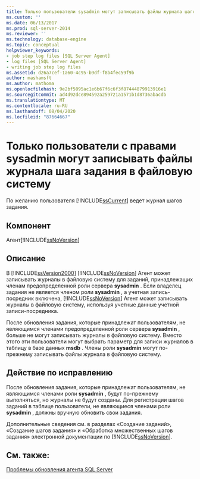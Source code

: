 ```yaml
---
title: Только пользователи sysadmin могут записывать файлы журнала шагов задания в файловую систему | Документация Майкрософт
ms.custom: ''
ms.date: 06/13/2017
ms.prod: sql-server-2014
ms.reviewer: ''
ms.technology: database-engine
ms.topic: conceptual
helpviewer_keywords:
- job step log files [SQL Server Agent]
- log files [SQL Server Agent]
- writing job step log files
ms.assetid: d26a7cef-1a60-4c95-b9df-f8b4fec59f9b
author: mashamsft
ms.author: mathoma
ms.openlocfilehash: 9e2bf5095ac1e6b67f6c6f3f87444879913916e1
ms.sourcegitcommit: ad4d92dce894592a259721a1571b1d8736abacdb
ms.translationtype: MT
ms.contentlocale: ru-RU
ms.lasthandoff: 08/04/2020
ms.locfileid: "87664667"
---
```

# <a name="only-sysadmin-users-can-write-job-step-log-files-to-the-file-system"></a>Только пользователи с правами sysadmin могут записывать файлы журнала шага задания в файловую систему
  По желанию пользователя [!INCLUDE[ssCurrent](../../includes/sscurrent-md.md)] ведет журнал шагов задания.  
  
## <a name="component"></a>Компонент  
 Агент[!INCLUDE[ssNoVersion](../../includes/ssnoversion-md.md)]  
  
## <a name="description"></a>Описание  
 В [!INCLUDE[ssVersion2000](../../includes/ssversion2000-md.md)] [!INCLUDE[ssNoVersion](../../includes/ssnoversion-md.md)] Агент может записывать журналы в файловую систему для заданий, принадлежащих членам предопределенной роли сервера **sysadmin** . Если владелец задания не является членом роли **sysadmin** , а учетная запись-посредник включена, [!INCLUDE[ssNoVersion](../../includes/ssnoversion-md.md)] Агент может записывать журналы в файловую систему, используя учетные данные учетной записи-посредника.  
  
 После обновления задания, которые принадлежат пользователям, не являющимся членами предопределенной роли сервера **sysadmin** , больше не могут записывать журналы в файловую систему. Вместо этого эти пользователи могут выбрать параметр для записи журналов в таблицу в базе данных **msdb** . Члены роли **sysadmin** могут по-прежнему записывать файлы журнала в файловую систему.  
  
## <a name="corrective-action"></a>Действие по исправлению  
 После обновления задания, которые принадлежат пользователям, не являющимся членами роли **sysadmin** , будут по-прежнему выполняться, но журналы не будут созданы. Для регистрации шагов заданий в таблице пользователи, не являющиеся членами роли **sysadmin** , должны вручную обновить свои задания.  
  
 Дополнительные сведения см. в разделах «Создание заданий», «Создание шагов задания» и «Обработка множественных шагов задания» электронной документации по [!INCLUDE[ssNoVersion](../../includes/ssnoversion-md.md)].  
  
## <a name="see-also"></a>См. также:  
 [Проблемы обновления агента SQL Server](../../../2014/sql-server/install/sql-server-agent-upgrade-issues.md)  
  
  
